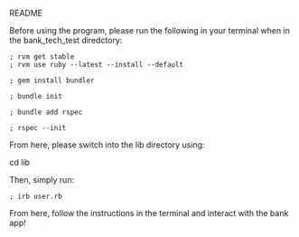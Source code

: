 README

Before using the program, please run the following in your terminal when in the bank_tech_test diredctory:

    ; rvm get stable
    ; rvm use ruby --latest --install --default

    ; gem install bundler

    ; bundle init

    ; bundle add rspec

    ; rspec --init

From here, please switch into the lib directory using:

cd lib

Then, simply run:

    ; irb user.rb

From here, follow the instructions in the terminal and interact with the bank app!